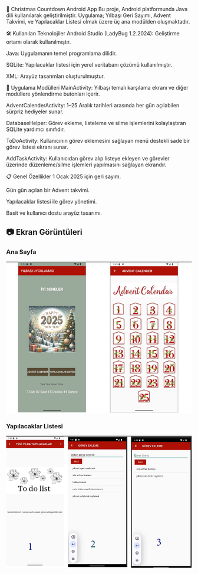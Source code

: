 🎄 Christmas Countdown Android App
Bu proje, Android platformunda Java dili kullanılarak geliştirilmiştir. Uygulama; Yılbaşı Geri Sayımı, Advent Takvimi, ve Yapılacaklar Listesi olmak üzere üç ana modülden oluşmaktadır.

🛠️ Kullanılan Teknolojiler
Android Studio (LadyBug 1.2.2024): Geliştirme ortamı olarak kullanılmıştır.

Java: Uygulamanın temel programlama dilidir.

SQLite: Yapılacaklar listesi için yerel veritabanı çözümü kullanılmıştır.

XML: Arayüz tasarımları oluşturulmuştur.

📱 Uygulama Modülleri
MainActivity: Yılbaşı temalı karşılama ekranı ve diğer modüllere yönlendirme butonları içerir.

AdventCalenderActivity: 1–25 Aralık tarihleri arasında her gün açılabilen sürpriz hediyeler sunar.

DatabaseHelper: Görev ekleme, listeleme ve silme işlemlerini kolaylaştıran SQLite yardımcı sınıfıdır.

ToDoActivity: Kullanıcının görev eklemesini sağlayan menü destekli sade bir görev listesi ekranı sunar.

AddTaskActivity: Kullanıcıdan görev alıp listeye ekleyen ve görevler üzerinde düzenleme/silme işlemleri yapılmasını sağlayan ekrandır.

📋 Genel Özellikler
1 Ocak 2025 için geri sayım.

Gün gün açılan bir Advent takvimi.

Yapılacaklar listesi ile görev yönetimi.

Basit ve kullanıcı dostu arayüz tasarımı.
## 📷 Ekran Görüntüleri

### Ana Sayfa
![Ana Sayfa](screenshots/mainscreen.png)

### Yapılacaklar Listesi
![Yapılacaklar Listesi](screenshots/todoscreen.png)
